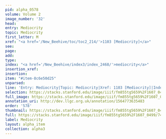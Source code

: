 ```yaml
---
pid: alpha_0578
volume: Volume 2
image_number: '32'
head: 
entry: Mediocrity
topic: Mediocrity
first_letter: M
xref: "<a href='/New_Beehive/toc/toc2_214/'>1103 [Mediocrity]</a>"
see: 
page: 
add: 
type: 
index: "<a href='/New_Beehive/index3/index_2468/'>mediocrity</a>"
insertion_xref: 
insertion: 
item: "#item-8c6e50d25"
unparsed: 
line: 'Entry: Mediocrity|Topic: Mediocrity|Xref: 1103 [Mediocrity]|Index: mediocrity|#item-8c6e50d25'
selection: https://stacks.stanford.edu/image/iiif/fm855tg5659%2F1607_0499/743,652,3036,481/full/0/default.jpg
full_image: https://stacks.stanford.edu/image/iiif/fm855tg5659%2F1607_0499/full/full/0/default.jpg
annotation_uri: http://dev.llgc.org.uk/annotation/1564773635483
order: '578'
thumbnail: https://stacks.stanford.edu/image/iiif/fm855tg5659%2F1607_0499/743,652,600,180/250,/0/default.jpg
full: https://stacks.stanford.edu/image/iiif/fm855tg5659%2F1607_0499/743,652,3036,481/full/0/default.jpg
label: Mediocrity
layout: alpha_item
collection: alpha3
---
```

